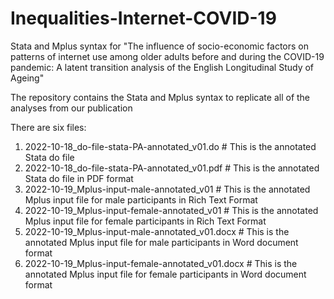 # Inequalities-Internet-COVID-19
Stata and Mplus syntax for "The influence of socio-economic factors on patterns of internet use among older adults before and during the COVID-19 pandemic: A latent transition analysis of the English Longitudinal Study of Ageing"

The repository contains the Stata and Mplus syntax to replicate all of the analyses from our publication

There are six files:

1. 2022-10-18_do-file-stata-PA-annotated_v01.do # This is the annotated Stata do file
2. 2022-10-18_do-file-stata-PA-annotated_v01.pdf # This is the annotated Stata do file in PDF format
3. 2022-10-19_Mplus-input-male-annotated_v01 # This is the annotated Mplus input file for male participants in Rich Text Format
4. 2022-10-19_Mplus-input-female-annotated_v01 # This is the annotated Mplus input file for female participants in Rich Text Format
5. 2022-10-19_Mplus-input-male-annotated_v01.docx # This is the annotated Mplus input file for male participants in Word document format
6. 2022-10-19_Mplus-input-female-annotated_v01.docx # This is the annotated Mplus input file for female participants in Word document format
